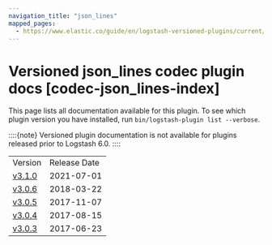 ```yaml
---
navigation_title: "json_lines"
mapped_pages:
  - https://www.elastic.co/guide/en/logstash-versioned-plugins/current/codec-json_lines-index.html
---
```


# Versioned json_lines codec plugin docs [codec-json_lines-index]


This page lists all documentation available for this plugin.  To see which plugin version you have installed, run `bin/logstash-plugin list --verbose`.

::::{note}
Versioned plugin documentation is not available for plugins released prior to Logstash 6.0.
::::


|     |     |
| --- | --- |
| Version | Release Date |
| [v3.1.0](v3-1-0-plugins-codecs-json_lines.md) | 2021-07-01 |
| [v3.0.6](v3-0-6-plugins-codecs-json_lines.md) | 2018-03-22 |
| [v3.0.5](v3-0-5-plugins-codecs-json_lines.md) | 2017-11-07 |
| [v3.0.4](v3-0-4-plugins-codecs-json_lines.md) | 2017-08-15 |
| [v3.0.3](v3-0-3-plugins-codecs-json_lines.md) | 2017-06-23 |






